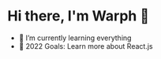 # Hi there, I'm Warph 👋 


- 🌱 I’m currently learning everything
- 🥅 2022 Goals: Learn more about React.js
